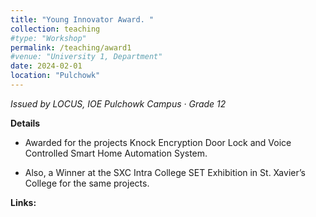 ```yaml
---
title: "Young Innovator Award. "
collection: teaching
#type: "Workshop"
permalink: /teaching/award1
#venue: "University 1, Department"
date: 2024-02-01
location: "Pulchowk"
---
```


*Issued by LOCUS, IOE Pulchowk Campus · Grade 12*

**Details**
- Awarded for the projects Knock Encryption Door Lock and Voice Controlled Smart Home Automation System.

- Also, a Winner at the SXC Intra College SET Exhibition in St. Xavier’s College for the same projects.

**Links:** 